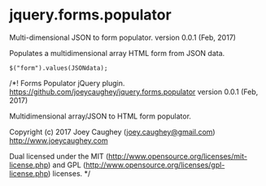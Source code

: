 # jquery.forms.populator
Multi-dimensional JSON to form populator.
version 0.0.1 (Feb, 2017)
 
 
Populates a multidimensional array HTML form from JSON data.

````
$("form").values(JSONdata);
````


/*!
  Forms Populator jQuery plugin.
  https://github.com/joeycaughey/jquery.forms.populator
  version 0.0.1 (Feb, 2017)

  Multidimensional array/JSON to HTML form populator.


  Copyright (c) 2017 Joey Caughey (joey.caughey@gmail.com)
  http://www.joeycaughey.com

  Dual licensed under the MIT (http://www.opensource.org/licenses/mit-license.php)
  and GPL (http://www.opensource.org/licenses/gpl-license.php) licenses.
*/
